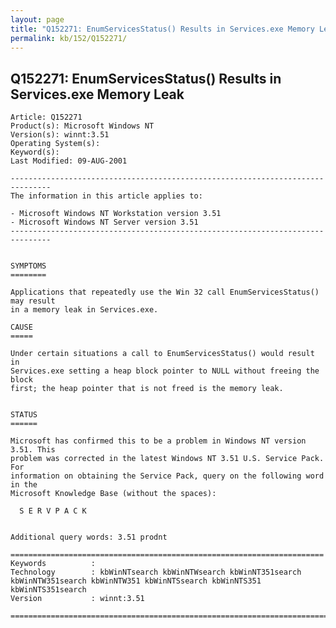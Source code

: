 ```yaml
---
layout: page
title: "Q152271: EnumServicesStatus() Results in Services.exe Memory Leak"
permalink: kb/152/Q152271/
---
```


## Q152271: EnumServicesStatus() Results in Services.exe Memory Leak

	Article: Q152271
	Product(s): Microsoft Windows NT
	Version(s): winnt:3.51
	Operating System(s): 
	Keyword(s): 
	Last Modified: 09-AUG-2001
	
	-------------------------------------------------------------------------------
	The information in this article applies to:
	
	- Microsoft Windows NT Workstation version 3.51 
	- Microsoft Windows NT Server version 3.51 
	-------------------------------------------------------------------------------
	
	
	SYMPTOMS
	========
	
	Applications that repeatedly use the Win 32 call EnumServicesStatus() may result
	in a memory leak in Services.exe.
	
	CAUSE
	=====
	
	Under certain situations a call to EnumServicesStatus() would result in
	Services.exe setting a heap block pointer to NULL without freeing the block
	first; the heap pointer that is not freed is the memory leak.
	
	
	STATUS
	======
	
	Microsoft has confirmed this to be a problem in Windows NT version 3.51. This
	problem was corrected in the latest Windows NT 3.51 U.S. Service Pack. For
	information on obtaining the Service Pack, query on the following word in the
	Microsoft Knowledge Base (without the spaces):
	
	  S E R V P A C K
	
	
	Additional query words: 3.51 prodnt
	
	======================================================================
	Keywords          :  
	Technology        : kbWinNTsearch kbWinNTWsearch kbWinNT351search kbWinNTW351search kbWinNTW351 kbWinNTSsearch kbWinNTS351 kbWinNTS351search
	Version           : winnt:3.51
	
	=============================================================================
	
